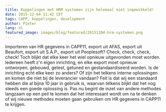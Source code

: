 ```yaml
---
title: Koppelingen met HRM systemen zijn helemaal niet ingewikkeld!
date: 2015-12-04 11:42 CET
tags: CAPP, koppelingen, development
author: Pieter
lang: nl
featured_image: images/blog/featured/20151204-hrm-systemen.png
---
```


Importeren van HR gegevens in CAPP11, export uit AFAS, export uit Beaufort, export uit  S.A.P., export uit Peoplesoft? Check, check, check, check! Toch blijkt dat elke keer het wiel opnieuw uitgevonden moet worden. Iedereen heeft z'n eigen inrichting, en elke export moet opnieuw ontworpen, gebouwd, getest, getuned en gestandaardiseerd worden. Is de inrichting echt elke keer zo anders? Of zijn het telkens interne oplossingen en komen die niet bij de leverancier vandaan? Feit is dat wij een standaard hebben die al bijna 10 jaar in gebruik is, waarvan telkens blijkt dat het nog steeds een goede oplossing is. Pas nu begint de inzet van andere methodes langzaam op een peil te komen dat het interessant wordt om na te denken of wij nieuwe methodes moeten gaan gebruiken om HR gegevens in CAPP11 te krijgen.
